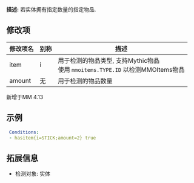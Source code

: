 **描述:** 若实体拥有指定数量的指定物品.

修改项
---

| 修改项名  | 别称           | 描述                      |
| --------- | -------------- | ------------------------- |
| item      | i    | 用于检测的物品类型, 支持Mythic物品<br>使用 `mmoitems.TYPE.ID` 以检测MMOItems物品 |
| amount    | 无 | 用于检测的物品数量 |

新增于MM 4.13

示例
---

```yaml
 Conditions:
 - hasitem{i=STICK;amount=2} true
```

拓展信息
---

- 检测对象: 实体